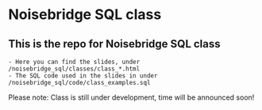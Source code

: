 # Noisebridge SQL class

## This is the repo for Noisebridge SQL class
	- Here you can find the slides, under /noisebridge_sql/classes/class_*.html
	- The SQL code used in the slides in under /noisebridge_sql/code/class_examples.sql

Please note: Class is still under development, time will be announced soon!